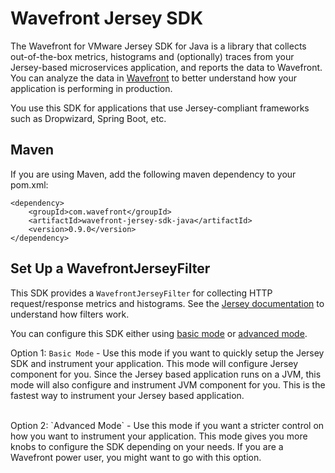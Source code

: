 # Wavefront Jersey SDK

The Wavefront for VMware Jersey SDK for Java is a library that collects out-of-the-box metrics, histograms and (optionally) traces from your Jersey-based microservices application, and reports the data to Wavefront. You can analyze the data in [Wavefront](https://www.wavefront.com) to better understand how your application is performing in production.

You use this SDK for applications that use Jersey-compliant frameworks such as Dropwizard, Spring Boot, etc.


## Maven
If you are using Maven, add the following maven dependency to your pom.xml:
```
<dependency>
    <groupId>com.wavefront</groupId>
    <artifactId>wavefront-jersey-sdk-java</artifactId>
    <version>0.9.0</version>
</dependency>
```

## Set Up a WavefrontJerseyFilter
This SDK provides a `WavefrontJerseyFilter` for collecting HTTP request/response metrics and histograms. See the [Jersey documentation](https://jersey.github.io/documentation/latest/filters-and-interceptors.html) to understand how filters work.

You can configure this SDK either using [basic mode](https://github.com/wavefrontHQ/wavefront-jersey-sdk-java/blob/master/docs/basic-mode.md) or [advanced mode](https://github.com/wavefrontHQ/wavefront-jersey-sdk-java/blob/master/docs/advanced-mode.md).

Option 1: `Basic Mode` - Use this mode if you want to quickly setup the Jersey SDK and instrument your application. This mode will configure Jersey component for you. Since the Jersey based application runs on a JVM, this mode will also configure and instrument JVM component for you. This is the fastest way to instrument your Jersey based application.

</br>
Option 2: `Advanced Mode` - Use this mode if you want a stricter control on how you want to instrument your application. This mode gives you more knobs to configure the SDK depending on your needs. If you are a Wavefront power user, you might want to go with this option.

